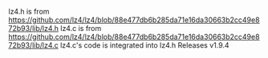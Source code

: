 lz4.h is from https://github.com/lz4/lz4/blob/88e477db6b285da71e16da30663b2cc49e872b93/lib/lz4.h
lz4.c is from https://github.com/lz4/lz4/blob/88e477db6b285da71e16da30663b2cc49e872b93/lib/lz4.c
lz4.c's code is integrated into lz4.h
Releases v1.9.4
